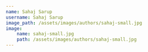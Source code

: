 ```yaml
---
name: Sahaj Sarup
username: Sahaj Sarup
image_path: /assets/images/authors/sahaj-small.jpg
image:
    name: sahaj-small.jpg
    path: /assets/images/authors/sahaj-small.jpg
---
```

